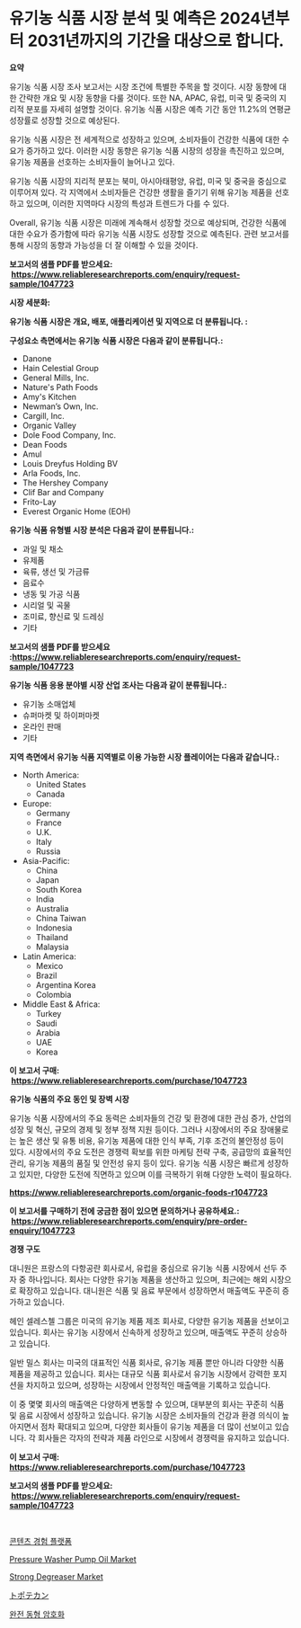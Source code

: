 <p><h1>유기농 식품 시장 분석 및 예측은 2024년부터 2031년까지의 기간을 대상으로 합니다.</h1></p><p><strong>요약</strong></p>
<p><p>유기농 식품 시장 조사 보고서는 시장 조건에 특별한 주목을 할 것이다. 시장 동향에 대한 간략한 개요 및 시장 동향을 다룰 것이다. 또한 NA, APAC, 유럽, 미국 및 중국의 지리적 분포를 자세히 설명할 것이다. 유기농 식품 시장은 예측 기간 동안 11.2%의 연평균 성장률로 성장할 것으로 예상된다.</p><p>유기농 식품 시장은 전 세계적으로 성장하고 있으며, 소비자들이 건강한 식품에 대한 수요가 증가하고 있다. 이러한 시장 동향은 유기농 식품 시장의 성장을 촉진하고 있으며, 유기농 제품을 선호하는 소비자들이 늘어나고 있다.</p><p>유기농 식품 시장의 지리적 분포는 북미, 아시아태평양, 유럽, 미국 및 중국을 중심으로 이루어져 있다. 각 지역에서 소비자들은 건강한 생활을 즐기기 위해 유기농 제품을 선호하고 있으며, 이러한 지역마다 시장의 특성과 트렌드가 다를 수 있다.</p><p>Overall, 유기농 식품 시장은 미래에 계속해서 성장할 것으로 예상되며, 건강한 식품에 대한 수요가 증가함에 따라 유기농 식품 시장도 성장할 것으로 예측된다. 관련 보고서를 통해 시장의 동향과 가능성을 더 잘 이해할 수 있을 것이다.</p></p>
<p><strong>보고서의 샘플 PDF를 받으세요: &nbsp;<a href="https://www.reliableresearchreports.com/enquiry/request-sample/1047723">https://www.reliableresearchreports.com/enquiry/request-sample/1047723</a></strong></p>
<p><strong>시장 세분화:</strong></p>
<p><strong> 유기농 식품 시장은 개요, 배포, 애플리케이션 및 지역으로 더 분류됩니다. :</strong></p>
<p><strong>구성요소 측면에서는 유기농 식품 시장은 다음과 같이 분류됩니다.:</strong></p>
<p><ul><li>Danone</li><li>Hain Celestial Group</li><li>General Mills, Inc.</li><li>Nature&apos;s Path Foods</li><li>Amy&apos;s Kitchen</li><li>Newman’s Own, Inc.</li><li>Cargill, Inc.</li><li>Organic Valley</li><li>Dole Food Company, Inc.</li><li>Dean Foods</li><li>Amul</li><li>Louis Dreyfus Holding BV</li><li>Arla Foods, Inc.</li><li>The Hershey Company</li><li>Clif Bar and Company</li><li>Frito-Lay</li><li>Everest Organic Home (EOH)</li></ul></p>
<p><strong> 유기농 식품 유형별 시장 분석은 다음과 같이 분류됩니다.:</strong></p>
<p><ul><li>과일 및 채소</li><li>유제품</li><li>육류, 생선 및 가금류</li><li>음료수</li><li>냉동 및 가공 식품</li><li>시리얼 및 곡물</li><li>조미료, 향신료 및 드레싱</li><li>기타</li></ul></p>
<p><strong>보고서의 샘플 PDF를 받으세요 :<a href="https://www.reliableresearchreports.com/enquiry/request-sample/1047723">https://www.reliableresearchreports.com/enquiry/request-sample/1047723</a></strong></p>
<p><strong> 유기농 식품 응용 분야별 시장 산업 조사는 다음과 같이 분류됩니다.:</strong></p>
<p><ul><li>유기농 소매업체</li><li>슈퍼마켓 및 하이퍼마켓</li><li>온라인 판매</li><li>기타</li></ul></p>
<p><strong>지역 측면에서 유기농 식품 지역별로 이용 가능한 시장 플레이어는 다음과 같습니다.:</strong></p>
<p><ul>
    <li>
        North America:
        <ul>
            <li>United States</li>
            <li>Canada</li>
        </ul>
    </li>
    <li>
        Europe:
        <ul>
            <li>Germany</li>
            <li>France</li>
            <li>U.K.</li>
            <li>Italy</li>
            <li>Russia</li>
        </ul>
    </li>
    <li>
        Asia-Pacific:
        <ul>
            <li>China</li>
            <li>Japan</li>
            <li>South Korea</li>
            <li>India</li>
            <li>Australia</li>
            <li>China Taiwan</li>
            <li>Indonesia</li>
            <li>Thailand</li>
            <li>Malaysia</li>
        </ul>
    </li>
    <li>
        Latin America:
        <ul>
            <li>Mexico</li>
            <li>Brazil</li>
            <li>Argentina Korea</li>
            <li>Colombia</li>
        </ul>
    </li>
    <li>
        Middle East & Africa:
        <ul>
            <li>Turkey</li>
            <li>Saudi</li>
            <li>Arabia</li>
            <li>UAE</li>
            <li>Korea</li>
        </ul>
    </li>
    </ul></p>
<p><strong>이 보고서 구매: &nbsp;<a href="https://www.reliableresearchreports.com/purchase/1047723">https://www.reliableresearchreports.com/purchase/1047723</a></strong></p>
<p><strong>유기농 식품의 주요 동인 및 장벽 시장</strong></p>
<p><p>유기농 식품 시장에서의 주요 동력은 소비자들의 건강 및 환경에 대한 관심 증가, 산업의 성장 및 혁신, 규모의 경제 및 정부 정책 지원 등이다. 그러나 시장에서의 주요 장애물로는 높은 생산 및 유통 비용, 유기농 제품에 대한 인식 부족, 기후 조건의 불안정성 등이 있다. 시장에서의 주요 도전은 경쟁력 확보를 위한 마케팅 전략 구축, 공급망의 효율적인 관리, 유기농 제품의 품질 및 안전성 유지 등이 있다. 유기농 식품 시장은 빠르게 성장하고 있지만, 다양한 도전에 직면하고 있으며 이를 극복하기 위해 다양한 노력이 필요하다.</p></p>
<p><strong><a href="https://www.reliableresearchreports.com/organic-foods-r1047723">https://www.reliableresearchreports.com/organic-foods-r1047723</a></strong></p>
<p><strong>이 보고서를 구매하기 전에 궁금한 점이 있으면 문의하거나 공유하세요.: &nbsp;<a href="https://www.reliableresearchreports.com/enquiry/pre-order-enquiry/1047723">https://www.reliableresearchreports.com/enquiry/pre-order-enquiry/1047723</a></strong></p>
<p><strong>경쟁 구도</strong></p>
<p><p>대니원은 프랑스의 다항공란 회사로서, 유럽을 중심으로 유기농 식품 시장에서 선두 주자 중 하나입니다. 회사는 다양한 유기농 제품을 생산하고 있으며, 최근에는 해외 시장으로 확장하고 있습니다. 대니원은 식품 및 음료 부문에서 성장하면서 매출액도 꾸준히 증가하고 있습니다.</p><p>헤인 셀레스첼 그룹은 미국의 유기농 제품 제조 회사로, 다양한 유기농 제품을 선보이고 있습니다. 회사는 유기농 시장에서 신속하게 성장하고 있으며, 매출액도 꾸준히 상승하고 있습니다.</p><p>일반 밀스 회사는 미국의 대표적인 식품 회사로, 유기농 제품 뿐만 아니라 다양한 식품 제품을 제공하고 있습니다. 회사는 대규모 식품 회사로서 유기농 시장에서 강력한 포지션을 차지하고 있으며, 성장하는 시장에서 안정적인 매출액을 기록하고 있습니다.</p><p>이 중 몇몇 회사의 매출액은 다양하게 변동할 수 있으며, 대부분의 회사는 꾸준히 식품 및 음료 시장에서 성장하고 있습니다. 유기농 시장은 소비자들의 건강과 환경 의식이 높아지면서 점차 확대되고 있으며, 다양한 회사들이 유기농 제품을 더 많이 선보이고 있습니다. 각 회사들은 각자의 전략과 제품 라인으로 시장에서 경쟁력을 유지하고 있습니다.</p></p>
<p><strong>이 보고서 구매: &nbsp; <a href="https://www.reliableresearchreports.com/purchase/1047723">https://www.reliableresearchreports.com/purchase/1047723</a></strong></p>
<p><strong>보고서의 샘플 PDF를 받으세요: &nbsp;<a href="https://www.reliableresearchreports.com/enquiry/request-sample/1047723">https://www.reliableresearchreports.com/enquiry/request-sample/1047723</a></strong><strong></strong></p>
<p>&nbsp;</p>
<p><p><a href="https://github.com/lzrvbyqzftro57/Market-Research-Report-List-1/blob/main/842324729837.md">콘텐츠 경험 플랫폼</a></p><p><a href="https://issuu.com/reportprime-2/docs/pressure-washer-pump-oil-market-size-2030.pptx">Pressure Washer Pump Oil Market</a></p><p><a href="https://issuu.com/reportprime-2/docs/strong-degreaser-market-size-2030.pptx">Strong Degreaser Market</a></p><p><a href="https://github.com/oqxogxyvqe90775/Market-Research-Report-List-1/blob/main/138976532741.md">トポテカン</a></p><p><a href="https://github.com/vs019sa3m8x/Market-Research-Report-List-1/blob/main/517031229839.md">완전 동형 암호화</a></p></p>